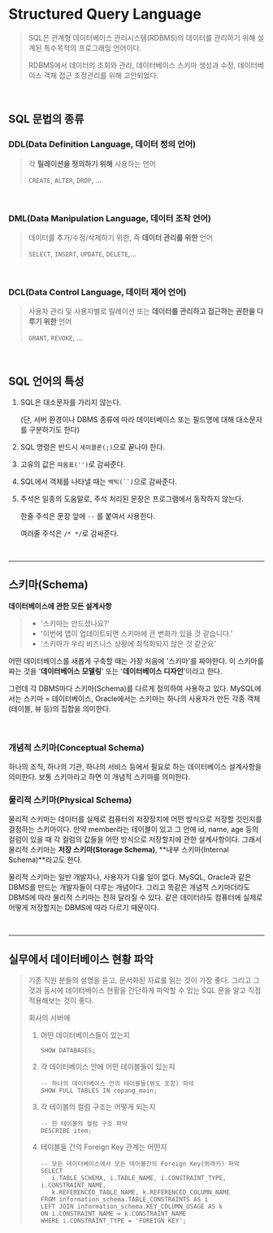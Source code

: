 # Structured Query Language

> SQL은 관계형 데이터베이스 관리시스템(RDBMS)의 데이터를 관리하기 위해 설계된 특수목적의 프로그래밍 언어이다.
>
> RDBMS에서 데이터의 조회와 관리, 데이터베이스 스키마 생성과 수정, 데이터베이스 객체 접근 조정관리를 위해 고안되었다.

<br/>

## SQL 문법의 종류

### DDL(Data Definition Language, 데이터 정의 언어)

> 각 **릴레이션을 정의하기 위해** 사용하는 언어
>
> `CREATE`, `ALTER`, `DROP`, ...

<br/>

### DML(Data Manipulation Language, 데이터 조작 언어)

> 데이터를 추가/수정/삭제하기 위한, 즉 **데이터 관리를 위한** 언어
>
> `SELECT`, `INSERT`, `UPDATE`, `DELETE`,...

<br/>

### DCL(Data Control Language, 데이터 제어 언어)

> 사용자 관리 및 사용자별로 릴레이션 또는 **데이터를 관리하고 접근하는 권한을 다루기 위한** 언어
>
> `GRANT`, `REVOKE`, ...

<br/>

## SQL 언어의 특성

1. SQL은 대소문자를 가리지 않는다. 

   (단, 서버 환경이나 DBMS 종류에 따라 데이터베이스 또는 필드명에 대해 대소문자를 구분하기도 한다)

2. SQL 명령은 반드시 `세미콜론(;)`으로 끝나야 한다.

3. 고유의 값은 `따옴표('')`로 감싸준다.

4. SQL에서 객체를 나타낼 때는 `백틱(``)`으로 감싸준다.

5. 주석은 일종의 도움말로, 주석 처리된 문장은 프로그램에서 동작하지 않는다.

   한줄 주석은 문장 앞에 `--` 를 붙여서 사용한다.

   여러줄 주석은 `/* */`로 감싸준다.

<br/>

---

## 스키마(Schema)

**데이터베이스에 관한 모든 설계사항**

>- '스키마는 만드셨나요?'
>- '이번에 앱이 업데이트되면 스키마에 큰 변화가 있을 것 같습니다.'
>- '스키마가 우리 비즈니스 상황에 최적화되지 않은 것 같군요'

어떤 데이터베이스를 새롭게 구축할 때는 가장 처음에 '스키마'를 짜야한다. 이 스키마를 짜는 것을 '**데이터베이스 모델링**' 또는 '**데이터베이스 디자인**'이라고 한다.

그런데 각 DBMS마다 스키마(Schema)를 다르게 정의하여 사용하고 있다. MySQL에서는 스키마 = 데이터베이스, Oracle에서는 스키마는 하나의 사용자가 만든 각종 객체(테이블, 뷰 등)의 집합을 의미한다.

<br/>

### 개념적 스키마(Conceptual Schema)

하나의 조직, 하나의 기관, 하나의 서비스 등에서 필요로 하는 데이터베이스 설계사항을 의미한다. 보통 스키마라고 하면 이 개념적 스키마를 의미한다.

### 물리적 스키마(Physical Schema)

물리적 스키마는 데이터를 실제로 컴퓨터의 저장장치에 어떤 방식으로 저장할 것인지를 결정하는 스키마이다. 만약 member라는 테이블이 있고 그 안에 id, name, age 등의 컬럼이 있을 때 각 컬럼의 값들을 어떤 방식으로 저장할지에 관한 설계사항이다. 그래서 물리적 스키마는 **저장 스키마(Storage Schema)**, **내부 스키마(Internal Schema)**라고도 한다.

물리적 스키마는 일반 개발자나, 사용자가 다룰 일이 없다. MySQL, Oracle과 같은 DBMS를 만드는 개발자들이 다루는 개념이다. 그리고 똑같은 개념적 스키마더라도 DBMS에 따라 물리적 스키마는 전혀 달라질 수 있다. 같은 데이터라도 컴퓨터에 실제로 어떻게 저장할지는 DBMS에 따라 다르기 때문이다.

<br/>

---

## 실무에서 데이터베이스 현황 파악

> 기존 직원 분들의 설명을 듣고, 문서화된 자료를 읽는 것이 가장 좋다. 그리고 그것과 동시에 데이터베이스 현황을 간단하게 파악할 수 있는 SQL 문을 알고 직접 적용해보는 것이 좋다.
>
> 회사의 서버에
>
> 1. 어떤 데이터베이스들이 있는지
>
>    ```mysql
>    SHOW DATABASES;
>    ```
>
> 2. 각 데이터베이스 안에 어떤 테이블들이 있는지
>
>    ```mysql
>    -- 하나의 데이터베이스 안의 테이블들(뷰도 포함) 파악
>    SHOW FULL TABLES IN copang_main;
>    ```
>
> 3. 각 테이블의 컬럼 구조는 어떻게 되는지
>
>    ```mysql
>    -- 한 테이블의 컬럼 구조 파악
>    DESCRIBE item;
>    ```
>
> 4. 테이블들 간의 Foreign Key 관계는 어떤지
>
>    ```mysql
>    -- 모든 데이터베이스에서 모든 테이블간의 Foreign Key(외래키) 파악
>    SELECT
>    	i.TABLE_SCHEMA, i.TABLE_NAME, i.CONSTRAINT_TYPE, i.CONSTRAINT_NAME,
>    	k.REFERENCED_TABLE_NAME, k.REFERENCED_COLUMN_NAME
>    FROM information_schema.TABLE_CONSTRAINTS AS i
>    LEFT JOIN information_schema.KEY_COLUMN_USAGE AS k
>    ON i.CONSTRAINT_NAME = k.CONSTRAINT_NAME
>    WHERE i.CONSTRAINT_TYPE = 'FOREIGN KEY';
>    ```
